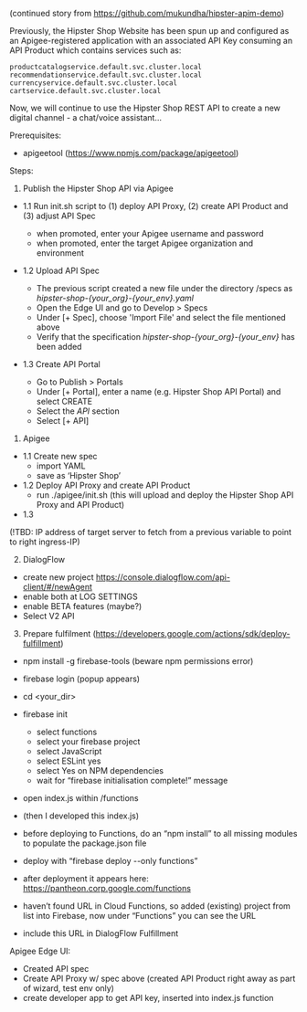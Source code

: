 (continued story from https://github.com/mukundha/hipster-apim-demo)

Previously, the Hipster Shop Website has been spun up and configured as an Apigee-registered application with an associated API Key consuming an API Product which contains services such as:
```
productcatalogservice.default.svc.cluster.local
recommendationservice.default.svc.cluster.local
currencyservice.default.svc.cluster.local
cartservice.default.svc.cluster.local
```

Now, we will continue to use the Hipster Shop REST API to create a new digital channel - a chat/voice assistant...


Prerequisites:
- apigeetool (https://www.npmjs.com/package/apigeetool)


Steps:

1. Publish the Hipster Shop API via Apigee

- 1.1 Run init.sh script to (1) deploy API Proxy, (2) create API Product and (3) adjust API Spec
	- when promoted, enter your Apigee username and password
	- when promoted, enter the target Apigee organization and environment
	
- 1.2 Upload API Spec
	- The previous script created a new file under the directory /specs as *hipster-shop-{your_org}-{your_env}.yaml*
	- Open the Edge UI and go to Develop > Specs
	- Under [+ Spec], choose 'Import File' and select the file mentioned above
	- Verify that the specification *hipster-shop-{your_org}-{your_env}* has been added

- 1.3 Create API Portal
	- Go to Publish > Portals
	- Under [+ Portal], enter a name (e.g. Hipster Shop API Portal) and select CREATE
	- Select the *API* section
	- Select [+ API]
	


1. Apigee
- 1.1 Create new spec
	- import YAML
	- save as ‘Hipster Shop’
- 1.2 Deploy API Proxy and create API Product
	- run ./apigee/init.sh
	  (this will upload and deploy the Hipster Shop API Proxy and API Product)
- 1.3 
	
(!TBD: IP address of target server to fetch from a previous variable to point to right ingress-IP)


2. DialogFlow
- create new project https://console.dialogflow.com/api-client/#/newAgent
- enable both at LOG SETTINGS
- enable BETA features (maybe?)
- Select V2 API


3. Prepare fulfilment (https://developers.google.com/actions/sdk/deploy-fulfillment)
- npm install -g firebase-tools (beware npm permissions error)
- firebase login (popup appears)
- cd <your_dir>
- firebase init
	- select functions
	- select your firebase project
	- select JavaScript
	- select ESLint yes
	- select Yes on NPM dependencies
	-  wait for “firebase initialisation complete!” message
- open index.js within /functions
- (then I developed this index.js)
- before deploying to Functions, do an “npm install” to all missing modules to populate the package.json file
- deploy with “firebase deploy --only functions”
- after deployment it appears here: https://pantheon.corp.google.com/functions


- haven’t found URL in Cloud Functions, so added (existing) project from list into Firebase, now under “Functions” you can see the URL

- include this URL in DialogFlow Fulfillment



Apigee Edge UI:
- Created API spec
- Create API Proxy w/ spec above (created API Product right away as part of wizard, test env only)
- create developer app to get API key, inserted into index.js function
